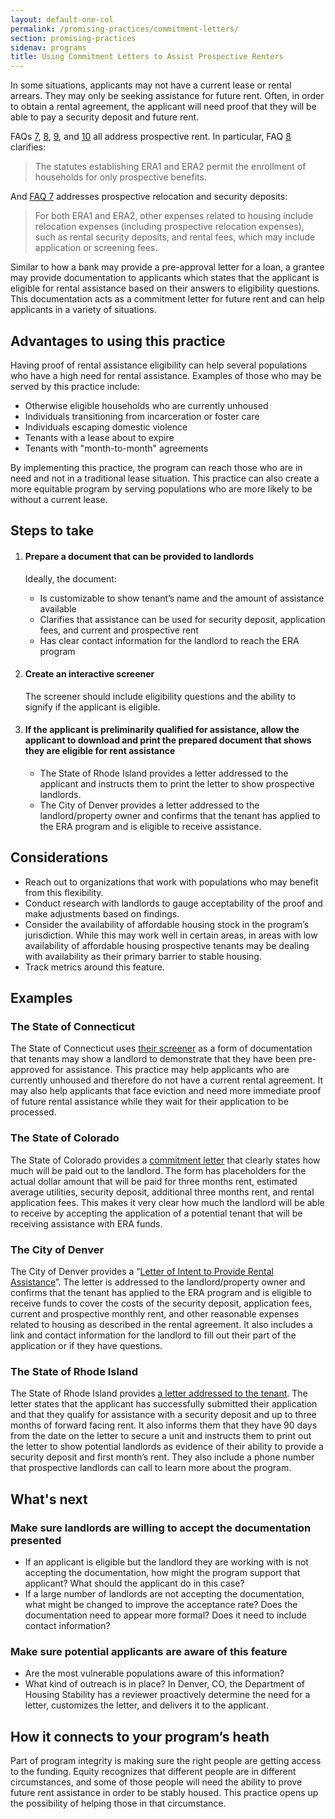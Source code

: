 ```yaml
---
layout: default-one-col
permalink: /promising-practices/commitment-letters/
section: promising-practices
sidenav: programs
title: Using Commitment Letters to Assist Prospective Renters
---
```


In some situations, applicants may not have a current lease or rental arrears. They may only be seeking assistance for future rent. Often, in order to obtain a rental agreement, the applicant will need proof that they will be able to pay a security deposit and future rent.

FAQs [7](../../faqs#7), [8](../../faqs#8), [9](../../faqs#9), and [10](../../faqs#10) all address prospective rent.  In particular, FAQ [8](../../faqs#8) clarifies:

<blockquote class="usa-intro era-guidance__blockquote">
  The statutes establishing ERA1 and ERA2 permit the enrollment of households for only prospective benefits.
</blockquote>

And [FAQ 7](../../faqs#7) addresses prospective relocation and security deposits: 

<blockquote class="usa-intro era-guidance__blockquote">
  For both ERA1 and ERA2, other expenses related to housing include relocation expenses (including prospective relocation expenses), such as rental security deposits, and rental fees, which may include application or screening fees.
</blockquote>

Similar to how a bank may provide a pre-approval letter for a loan, a grantee may provide documentation to applicants which states that the applicant is eligible for rental assistance based on their answers to eligibility questions. This documentation acts as a commitment letter for future rent and can help applicants in a variety of situations. 

## Advantages to using this practice

Having proof of rental assistance eligibility can help several populations who have a high need for rental assistance. Examples of those who may be served by this practice include: 

* Otherwise eligible households who are currently unhoused
* Individuals transitioning from incarceration or foster care
* Individuals escaping domestic violence
* Tenants with a lease about to expire
* Tenants with "month-to-month" agreements

By implementing this practice, the program can reach those who are in need and not in a traditional lease situation. This practice can also create a more equitable program by serving populations who are more likely to be without a current lease. 

## Steps to take

<ol class="usa-process-list">
  <li class="usa-process-list__item">
    <h4 class="usa-process-list__heading era-guidance-process-list__heading">
      Prepare a document that can be provided to landlords
    </h4>
    <p class="era-guidance-process-list__supporting-text">
      Ideally, the document:
    </p>
    <ul class="era-guidance-process-list__supporting-text">
      <li>Is customizable to show tenant’s name and the amount of assistance available</li>
      <li>Clarifies that assistance can be used for security deposit, application fees, and current and prospective rent</li>
      <li>Has clear contact information for the landlord to reach the ERA program</li>
    </ul>
  </li>
  <li class="usa-process-list__item">
    <h4 class="usa-process-list__heading era-guidance-process-list__heading">
      Create an interactive screener
    </h4>
    <p class="era-guidance-process-list__supporting-text">
      The screener should include eligibility questions and the ability to signify if the applicant is eligible. 
    </p>
  </li>
  <li class="usa-process-list__item">
    <h4 class="usa-process-list__heading era-guidance-process-list__heading">
      If the applicant is preliminarily qualified for assistance, allow the applicant to download and print the prepared document that shows they are eligible for rent assistance
    </h4>
    <ul class="era-guidance-process-list__supporting-text">
      <li>The State of Rhode Island provides a letter addressed to the applicant and instructs them to print the letter to show prospective landlords.</li>
      <li>The City of Denver provides a letter addressed to the landlord/property owner and confirms that the tenant has applied to the ERA program and is eligible to receive assistance.</li>
    </ul>
  </li>
</ol>

## Considerations

* Reach out to organizations that work with populations who may benefit from this flexibility.
* Conduct research with landlords to gauge acceptability of the proof and make adjustments based on findings. 
* Consider the availability of affordable housing stock in the program’s jurisdiction. While this may work well in certain areas, in areas with low availability of affordable housing prospective tenants may be dealing with availability as their primary barrier to stable housing.
* Track metrics around this feature.

## Examples

### The State of Connecticut

The State of Connecticut uses [their screener](https://docs.google.com/forms/d/e/1FAIpQLSf0nrBC0TeYiK0wmp2WRuRel0chBYhvcU_Zn-uyDrjON-0ePA/viewform) as a form of documentation that tenants may show a landlord to demonstrate that they have been pre-approved for assistance. This practice may help applicants who are currently unhoused and therefore do not have a current rental agreement. It may also help applicants that face eviction and need more immediate proof of future rental assistance while they wait for their application to be processed.

### The State of Colorado

The State of Colorado provides a [commitment letter]({{site.baseurl}}/assets/forms/commitment-letter/commitment-letter-CO-EN.docx) that clearly states how much will be paid out to the landlord. The form has placeholders for the actual dollar amount that will be paid for three months rent, estimated average utilities, security deposit, additional three months rent, and rental application fees. This makes it very clear how much the landlord will be able to receive by accepting the application of a potential tenant that will be receiving assistance with ERA funds. 

### The City of Denver

The City of Denver provides a “[Letter of Intent to Provide Rental Assistance]({{site.baseurl}}/assets/forms/commitment-letter/commitment-letter-Denver-EN.pdf)”. The letter is addressed to the landlord/property owner and confirms that the tenant has applied to the ERA program and is eligible to receive funds to cover the costs of the security deposit, application fees, current and prospective monthly rent, and other reasonable expenses related to housing as described in the rental agreement. It also includes a link and contact information for the landlord to fill out their part of the application or if they have questions. 

### The State of Rhode Island

The State of Rhode Island provides [a letter addressed to the tenant]({{site.basurl}}/assets/forms/commitment-letter/commitment-letter-RI-EN.pdf). The letter states that the applicant has successfully submitted their application and that they qualify for assistance with a security deposit and up to three months of forward facing rent. It also informs them that they have 90 days from the date on the letter to secure a unit and instructs them to print out the letter to show potential landlords as evidence of their ability to provide a security deposit and first month’s rent. They also include a phone number that prospective landlords can call to learn more about the program.

## What's next

### Make sure landlords are willing to accept the documentation presented

* If an applicant is eligible but the landlord they are working with is not accepting the documentation, how might the program support that applicant? What should the applicant do in this case?
* If a large number of landlords are not accepting the documentation, what might be changed to improve the acceptance rate? Does the documentation need to appear more formal? Does it need to include contact information?

### Make sure potential applicants are aware of this feature

* Are the most vulnerable populations aware of this information?
* What kind of outreach is in place? In Denver, CO, the Department of Housing Stability has a reviewer proactively determine the need for a letter, customizes the letter, and delivers it to the applicant.


## How it connects to your program’s heath

Part of program integrity is making sure the right people are getting access to the funding. Equity recognizes that different people are in different circumstances, and some of those people will need the ability to prove future rent assistance in order to be stably housed. This practice opens up the possibility of helping those in that circumstance.